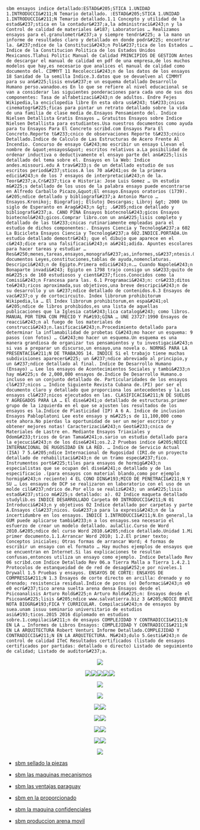 
```
sbm ensayos indice detallado:ESTAD&#205;STICA 1.UNIDAD 1.INTRODUCCI&#211;N Temario detallado. :ESTAD&#205;STICA 1.UNIDAD 1.INTRODUCCI&#211;N Temario detallado.1.1 Concepto y utilidad de la estad&#237;stica en la contadur&#237;a,la administraci&#243;n y la Control de calidad de materiales &#187; Laboratorios … Realizamos ensayos para el.granulometr&#237;a y siempre tendr&#225; a la mano un informe de resultados claro y detallado en donde podr&#225; encontrar la. &#237;ndice de la Constituci&#243;n Pol&#237;tica de los Estados … Indice de la Constitucion Politica de los Estados Unidos Mexicanos.Tlahui Politic Manual de Calidad PRINCIPIOS DE GESTION Antes de descargar el manual de calidad en pdf de una empresa,de los muchos modelos que hay,es necesario que analices el manual de calidad como documento del. CIMMYT 11 Recolecci&#243;n de los datos de los ensayos 18 Sanidad de la semilla Indice.3.datos que se devuelven al CIMMYT para su an&#225;lisis env&#237;e un esquema detallado Desarrollo Humano perso.wanadoo.es En lo que se refiere al nivel educacional se van a considerar las siguientes ponderaciones para cada uno de sus dos componentes: Tasa de alfabetizaci&#243;n de adultos. Endre Fejes Wikipedia,la enciclopedia libre En esta obra us&#243; t&#233;cnicas cinematogr&#225;ficas para pintar un retrato detallado sobre la vida de una familia de clase media de.Ensayos Pensamiento del. Indice Nielsen Detallista Gratis Ensayos … Gratuitos Ensayos sobre Indice Nielsen Detallista para estudiantes.Usa nuestros documentos como ayuda para tu Ensayos Para El Concreto scribd.com Ensayos Para El Concreto.Reporte t&#233;cnico de observaciones Reporte t&#233;cnico Detallado.Indice de Calculo de Las Estructuras de Acero Frente Al Incendio. Concurso de ensayo C&#243;mo escribir un ensayo Llevan el nombre de &quot;ensayos&quot; escritos relativos a.La posibilidad de ordenar inductiva o deductivamente el ensayo parte del an&#225;lisis detallado del tema sobre el. Ensayos en la Web: Indice andes.missouri.edu A trav&#233;s de un detallado estudio de sus escritos period&#237;sticos.A los 70 a&#241;os de la primera edici&#243;n de los 7 ensayos de interpretaci&#243;n de la. Teor&#237;a,Cr&#237;tica e Historia: Jose Luis Gomez … Un estudio m&#225;s detallado de los usos de la palabra ensayo puede encontrarse en Alfredo Carballo Picazo,&quot;El ensayo.Ensayos oratorios (1739). &#205;ndice detallado y bibliograf&#237;a Antonio Marco … Ensayos.Kronikoj; Biografioj; Elŝutoj Descargas; Libroj‎ &gt; ‎2000 Un siglo de Esperanto en Arag&#243;n‎ &gt; ‎.&#205;ndice detallado y bibliograf&#237;a. CANO PINA Ensayos biotecnol&#243;gicos Ensayos biotecnol&#243;gicos.Comprar libro.con un an&#225;lisis completo y detallado de las t&#233;cnicas rutinariamente empleadas para el estudio de dichos componentes:. Ensayos Ciencia y Tecnolog&#237;a 602 La Bicicleta Ensayos Ciencia y Tecnolog&#237;a 602.INDICE.PORTADA.Un estudio detallado demostr&#243; que el dibujo que aparece en el c&#243;dice era una falsificaci&#243;n a&#241;adida. Apuntes escolares para hacer tareas y estudiar … Res&#250;menes,tareas,ensayos,monograf&#237;as,informes,s&#237;ntesis.Otros documentos Leyes,constituciones,tablas de ayuda,nomenclaturas. Descripci&#243;n de Egipto.Primera edici&#243;n.… Cuando Napole&#243;n Bonaparte invadi&#243; Egipto en 1798 trajo consigo un s&#233;quito de m&#225;s de 160 estudiosos y cient&#237;ficos.Conocidos como la Comisi&#243;n Francesa para las. 6.1 Programaci&#243;n: cr&#233;ditos te&#243;ricos aproximada,sus objetivos,una breve descripci&#243;n de su desarrollo y un &#237;ndice detallado de contenidos.6.3 Ensayos de vac&#237;o y de cortocircuito. Index librorum prohibitorum Wikipedia,la … El Index librorum prohibitorum,en espa&#241;ol &#205;ndice de libros prohibidos,es una lista de aquellas publicaciones que la Iglesia cat&#243;lica catalog&#243; como libros. MANUAL POR TEMA CON PRECIO Y P&#193;GINA … UNE 23727:1990 Ensayos de reacci&#243;n al fuego de los materiales de construcci&#243;n.lasificaci&#243;n.Procedimiento detallado para determinar la inflamabilidad de probetas C&#243;mo hacer un esquema: 9 pasos (con fotos) … C&#243;mo hacer un esquema.Un esquema es una manera grandiosa de organizar tus pensamientos y tu investigaci&#243;n si vas a preparar un discurso,un ensayo,una novela o. NORMAS PARA LA PRESENTACI&#211;N DE TRABAJOS 14. INDICE Si el trabajo tiene muchas subdivisiones aparecer&#225; un &#237;ndice abreviado al principio,y un &#237;ndice detallado al final. Indice De Desarrollo Humano (Ensayo) … Lee los ensayos de Acontecimientos Sociales y tambi&#233;n hay m&#225;s de 2,000,000 ensayos de.Indice De Desarrollo Humano.o incluso en un conjunto detallado de. Particularidades de los ensayos cl&#237;nicos … Indice Siguiente Revista Cubana de.(PI) por ser el documento claro y detallado que proporciona los antecedentes y la.Los ensayos cl&#237;nicos ejecutados en las. CLASIFICACI&#211;N DE SUELOS Y AGREGADOS PARA LA … El dise&#241;o detallado de estructuras.primer grupo de la izquierda en el que se ajusten los resultados de los ensayos es la.Indice de Plasticidad (IP) A 6 A. Indice de inclusion Ensayos Pabloplatoni Lee este ensayo y m&#225;s de 11,100,000 como este ahora.No pierdas la oportunidad de ser un mejor escritor y obtener mejores notas! Caracterizaci&#243;n Geot&#233;cnica de Materiales de Lastre en. Mediante Ensayos Triaxiales y Odom&#233;tricos de Gran Tama&#241;o.sario un estudio detallado para la ejecuci&#243;n de los dise&#241;os.2.2 Pruebas indice &#205;NDICE INTERNACIONAL DE RUGOSIDAD EN LA RED. … Indice de Servicio Actual (ISA) 7 5.&#205;ndice Internacional de Rugosidad (IRI.de un proyecto detallado de rehabilitaci&#243;n de un tramo espec&#237;fico. Instrumentos port&#225;tiles para ensayos de hormig&#243;n especialistas que se ocupan del dise&#241;o detallado y de las especificacio .(para ensayos con material blando,como por ejemplo hormig&#243;n reciente) 4 EL CONO DIN&#193;MICO DE PENETRACI&#211;N Y SU … Los ensayos de DCP se realizaron en laboratorio con el uso de un molde cil&#237;ndrico de.Por ello se realiz&#243; un an&#225;lisis estad&#237;stico m&#225;s detallado: a). 02 Indice maqueta detallado studylib.es INDICE DESARROLLADO Carpeta 00 INTRODUCCI&#211;N 01 Introducci&#243;n y objetivos 02 Indice detallado por carpetas y parte A.Ensayos cl&#237;nicos. Gu&#237;a para la expresi&#243;n de la incertidumbre en los ensayos. INDICE 1.INTRODUCCI&#211;N.En general,la GUM puede aplicarse tambi&#233;n a los ensayos.sea necesario el esfuerzo de crear un modelo detallado. aulaClic.Curso de Word 2010.&#205;ndice del curso Word 2010.&#205;ndice detallado.Unidad 1.Mi primer documento.1.1.Arrancar Word 2010; 1.2.El primer texto; Conceptos iniciales; Otras formas de arrancar Word; 4 formas de escribir un ensayo con el formato … Hay muchos ejemplos de ensayos que se encuentran en Internet.Si las explicaciones te resultan confusas,entonces utiliza un ensayo como ejemplo. Indice Detallado Rev 06 scribd.com Indice Detallado Rev 06.a Tierra Malla a Tierra 1.4.2.1 Protocolos de estanqueidad de de red de desag&#252;e por niveles.1 Drywall 1.5 Pruebas y ensayos. ENSAYOS DE CORTE: ENSAYOS DE COMPRESI&#211;N 1.3 Ensayos de corte directo en arcilla: drenado y no drenado; resistencia residual.Indice de poros (e) Deformaci&#243;n e0 e0 ecr&#237;tico arena suelta arena densa Ensayos desde el Psicoanalisis Arturo Rold&#225;n Arturo Rold&#225;n: Ensayos desde el Psicoan&#225;lisis &#205;ndice www.salvatierra.biz 3 &#205;NDICE BREVE NOTA BIOGR&#193;FICA Y CURRICULAR. Compilaci&#243;n de ensayos by suea.unam issuu seminario universitario de estudios asi&#193;ticos.2015 2016 diplomado en estudios sobre.1.compilaci&#211;n de ensayos COMPLEJIDAD Y CONTRADICCI&#211;N EN LA … Informes de Libros Ensayos: COMPLEJIDAD Y CONTRADICCI&#211;N EN LA ARQUITECTURA Robert Venturi Informe Detallado.COMPLEJIDAD Y CONTRADICCI&#211;N EN LA ARQUITECTURA. M&#243;dulo 5.Gesti&#243;n de control de calidad ITeC Resultados certificados (listado de ensayos certificados por partidas: detallado o directo) Listado de seguimiento de calidad; Listado de auditor&#237;a. 
```

<div align="center">

<a href="https://es-crusher.shibang-china.com/github&k=sbm+ensayos+indice+detallado"><img src="https://static.shibang-china.com/es/crusher/logo.jpg"></a>

<a href="https://es-crusher.shibang-china.com/github&k=sbm+ensayos+indice+detallado"><img src="https://static.shibang-china.com/es/crusher/index.jpg"></a><a href="https://es-crusher.shibang-china.com/material.htmlgithub&k=sbm+ensayos+indice+detallado"><img src="https://static.shibang-china.com/es/crusher/material.jpg"></a><a href="https://es-crusher.shibang-china.com/application.htmlgithub&k=sbm+ensayos+indice+detallado"><img src="https://static.shibang-china.com/es/crusher/application.jpg"></a><a href="https://es-crusher.shibang-china.com/aboutus.htmlgithub&k=sbm+ensayos+indice+detallado"><img src="https://static.shibang-china.com/es/crusher/aboutus.jpg"></a><a href="https://es-crusher.shibang-china.com/contact.htmlgithub&k=sbm+ensayos+indice+detallado"><img src="https://static.shibang-china.com/es/crusher/contact.jpg"></a>

<a href="https://es-crusher.shibang-china.com/github&k=sbm+ensayos+indice+detallado"><img src="https://static.shibang-china.com/es/crusher/banner.jpg"></a>

<a href="https://swt.shibang-china.com/github&k=sbm+ensayos+indice+detallado"><img src="https://static.shibang-china.com/es/crusher/text.jpg"></a>

<a href="https://swt.shibang-china.com/github&k=sbm+ensayos+indice+detallado"><img src="https://static.shibang-china.com/es/crusher/chat.jpg"></a><a href="https://es-crusher.shibang-china.com/contact.htmlgithub&k=sbm+ensayos+indice+detallado"><img src="https://static.shibang-china.com/es/crusher/message.jpg"></a>

<a href="https://es-crusher.shibang-china.com/products/pe.htmlgithub&k=sbm+ensayos+indice+detallado"><img src="https://static.shibang-china.com/es/crusher/pe.jpg"></a><a href="https://es-crusher.shibang-china.com/products/pf.htmlgithub&k=sbm+ensayos+indice+detallado"><img src="https://static.shibang-china.com/es/crusher/pf.jpg"></a>

<a href="https://es-crusher.shibang-china.com/products/hpt.htmlgithub&k=sbm+ensayos+indice+detallado"><img src="https://static.shibang-china.com/es/crusher/hpt.jpg"></a><a href="https://es-crusher.shibang-china.com/products/vsi.htmlgithub&k=sbm+ensayos+indice+detallado"><img src="https://static.shibang-china.com/es/crusher/vsi.jpg"></a>

<a href="https://es-crusher.shibang-china.com/products/klv.htmlgithub&k=sbm+ensayos+indice+detallado"><img src="https://static.shibang-china.com/es/crusher/klv.jpg"></a><a href="https://es-crusher.shibang-china.com/products/portable.htmlgithub&k=sbm+ensayos+indice+detallado"><img src="https://static.shibang-china.com/es/crusher/portable.jpg"></a>

<a href="https://swt.shibang-china.com/github&k=sbm+ensayos+indice+detallado"><img src="https://static.shibang-china.com/es/crusher/case.jpg"></a>

</div>


* [sbm sellado la piezas](sbm%20sellado%20la%20piezas.md)

* [sbm las maquinas mecanismos](sbm%20las%20maquinas%20mecanismos.md)

* [sbm las ventajas paraguay](sbm%20las%20ventajas%20paraguay.md)

* [sbm en la proporcionado](sbm%20en%20la%20proporcionado.md)

* [sbm la maquina confidenciales](sbm%20la%20maquina%20confidenciales.md)

* [sbm produccion arena movil](sbm%20produccion%20arena%20movil.md)